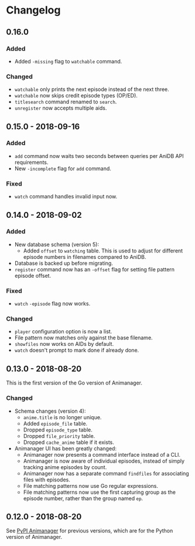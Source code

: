 # Changelog

## 0.16.0

### Added

* Added `-missing` flag to `watchable` command.

### Changed

* `watchable` only prints the next episode instead of the next three.
* `watchable` now skips credit episode types (OP/ED).
* `titlesearch` command renamed to `search`.
* `unregister` now accepts multiple aids.

## 0.15.0 - 2018-09-16

### Added

* `add` command now waits two seconds between queries per AniDB API
  requirements.
* New `-incomplete` flag for `add` command.

### Fixed

* `watch` command handles invalid input now.

## 0.14.0 - 2018-09-02

### Added

* New database schema (version 5):
  * Added `offset` to `watching` table.  This is used to adjust for
    different episode numbers in filenames compared to AniDB.
* Database is backed up before migrating.
* `register` command now has an `-offset` flag for setting file
  pattern episode offset.

### Fixed

* `watch` `-episode` flag now works.

### Changed

* `player` configuration option is now a list.
* File pattern now matches only against the base filename.
* `showfiles` now works on AIDs by default.
* `watch` doesn't prompt to mark done if already done.

## 0.13.0 - 2018-08-20

This is the first version of the Go version of Animanager.

### Changed

* Schema changes (version 4):
  * `anime.title` is no longer unique.
  * Added `episode_file` table.
  * Dropped `episode_type` table.
  * Dropped `file_priority` table.
  * Dropped `cache_anime` table if it exists.
* Animanager UI has been greatly changed:
  * Animanager now presents a command interface instead of a CLI.
  * Animanager is now aware of individual episodes, instead of simply
    tracking anime episodes by count.
  * Animanager now has a separate command `findfiles` for associating
    files with episodes.
  * File matching patterns now use Go regular expressions.
  * File matching patterns now use the first capturing group as the
    episode number, rather than the group named `ep`.

## 0.12.0 - 2018-08-20

See [PyPI Animanager](https://pypi.org/project/animanager/) for
previous versions, which are for the Python version of Animanager.
